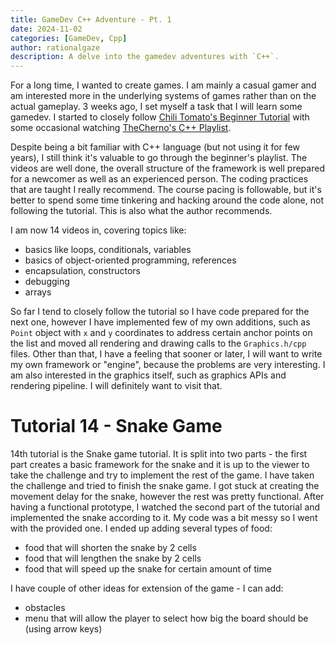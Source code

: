 ```yaml
---
title: GameDev C++ Adventure - Pt. 1
date: 2024-11-02
categories: [GameDev, Cpp]
author: rationalgaze
description: A delve into the gamedev adventures with `C++`.
---
```


For a long time, I wanted to create games. I am mainly a casual gamer and am interested more in the underlying systems of games rather than on the actual gameplay. 3 weeks ago, I set myself a task that I will learn some gamedev. I started to closely follow [Chili Tomato's Beginner Tutorial](https://www.youtube.com/playlist?list=PLqCJpWy5FohcehaXlCIt8sVBHBFFRVWsx) with some occasional watching [TheCherno's C++ Playlist](https://www.youtube.com/playlist?list=PLlrATfBNZ98dudnM48yfGUldqGD0S4FFb).

Despite being a bit familiar with C++ language (but not using it for few years), I still think it's valuable to go through the beginner's playlist. The videos are well done, the overall structure of the framework is well prepared for a newcomer as well as an experienced person. The coding practices that are taught I really recommend. The course pacing is followable, but it's better to spend some time tinkering and hacking around the code alone, not following the tutorial. This is also what the author recommends.

I am now 14 videos in, covering topics like:
- basics like loops, conditionals, variables
- basics of object-oriented programming, references
- encapsulation, constructors
- debugging
- arrays

So far I tend to closely follow the tutorial so I have code prepared for the next one, however I have implemented few of my own additions, such as `Point` object with `x` and `y` coordinates to address certain anchor points on the list and moved all rendering and drawing calls to the `Graphics.h/cpp` files. Other than that, I have a feeling that sooner or later, I will want to write my own framework or "engine", because the problems are very interesting. I am also interested in the graphics itself, such as graphics APIs and rendering pipeline. I will definitely want to visit that.

# Tutorial 14 - Snake Game
14th tutorial is the Snake game tutorial. It is split into two parts - the first part creates a basic framework for the snake and it is up to the viewer to take the challenge and try to implement the rest of the game. I have taken the challenge and tried to finish the snake game. I got stuck at creating the movement delay for the snake, however the rest was pretty functional. After having a functional prototype, I watched the second part of the tutorial and implemented the snake according to it. My code was a bit messy so I went with the provided one. I ended up adding several types of food:
- food that will shorten the snake by 2 cells
- food that will lengthen the snake by 2 cells
- food that will speed up the snake for certain amount of time

I have couple of other ideas for extension of the game - I can add:
- obstacles
- menu that will allow the player to select how big the board should be (using arrow keys)
